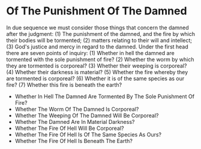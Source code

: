 # Of The Punishment Of The Damned

In due sequence we must consider those things that concern the damned after the judgment: (1) The punishment of the damned, and the fire by which their bodies will be tormented; (2) matters relating to their will and intellect; (3) God's justice and mercy in regard to the damned.  Under the first head there are seven points of inquiry:
(1) Whether in hell the damned are tormented with the sole punishment of fire?
(2) Whether the worm by which they are tormented is corporeal?
(3) Whether their weeping is corporeal?
(4) Whether their darkness is material?
(5) Whether the fire whereby they are tormented is corporeal?
(6) Whether it is of the same species as our fire?
(7) Whether this fire is beneath the earth?

* Whether In Hell The Damned Are Tormented By The Sole Punishment Of Fire?
* Whether The Worm Of The Damned Is Corporeal?
* Whether The Weeping Of The Damned Will Be Corporeal?
* Whether The Damned Are In Material Darkness?
* Whether The Fire Of Hell Will Be Corporeal?
* Whether The Fire Of Hell Is Of The Same Species As Ours?
* Whether The Fire Of Hell Is Beneath The Earth?